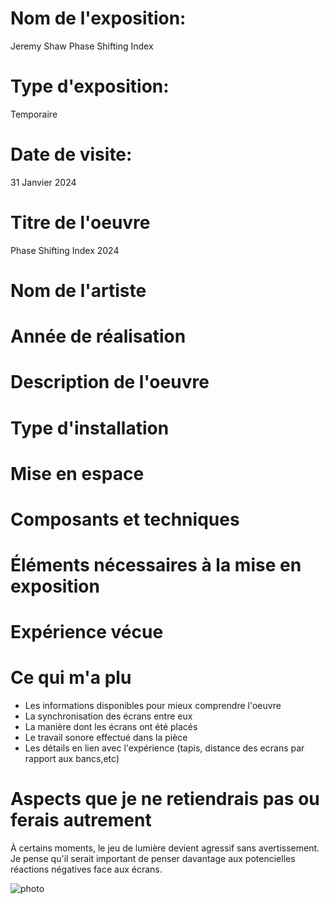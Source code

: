 # Nom de l'exposition:
Jeremy Shaw Phase Shifting Index
# Type d'exposition:
Temporaire
# Date de visite:
31 Janvier 2024
# Titre de l'oeuvre
Phase Shifting Index 2024
# Nom de l'artiste 
# Année de réalisation
# Description de l'oeuvre 
# Type d'installation
# Mise en espace
# Composants et techniques 
# Éléments nécessaires à la mise en exposition
# Expérience vécue
# Ce qui m'a plu
- Les informations disponibles pour mieux comprendre l'oeuvre
- La synchronisation des écrans entre eux
- La manière dont les écrans ont été placés
- Le travail sonore effectué dans la pièce
- Les détails en lien avec l'expérience (tapis, distance des ecrans par rapport aux bancs,etc)
# Aspects que je ne retiendrais pas ou ferais autrement
À certains moments, le jeu de lumière devient agressif sans avertissement. Je pense qu'il serait important de penser davantage aux potencielles réactions négatives face aux écrans.

![photo](photo.jpg)
